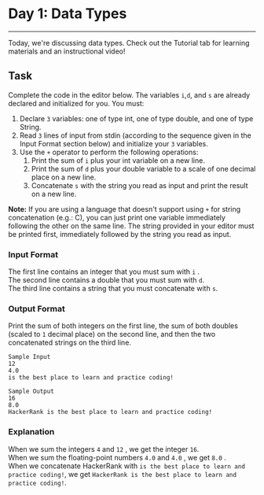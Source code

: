 # Day 1: Data Types
<hr>
Today, we're discussing data types. Check out the Tutorial tab for learning materials and an instructional video!

## Task

Complete the code in the editor below. The variables `i`,`d`, and `s` are already declared and initialized for you. You must:

1. Declare `3` variables: one of type int, one of type double, and one of type String.
2. Read `3` lines of input from stdin (according to the sequence given in the Input Format section below) and initialize your `3` variables. 
3. Use the `+` operator to perform the following operations:
   1. Print the sum of `i` plus your int variable on a new line. 
   2. Print the sum of `d` plus your double variable to a scale of one decimal place on a new line. 
   3. Concatenate `s` with the string you read as input and print the result on a new line. 
      
**Note:** If you are using a language that doesn't support using `+` for string concatenation (e.g.: C), you can just print one variable immediately following the other on the same line. The string provided in your editor must be printed first, immediately
followed by the string you read as input.

### Input Format

The first line contains an integer that you must sum with `i` .<br>
The second line contains a double that you must sum with `d`.<br>
The third line contains a string that you must concatenate with `s`.

### Output Format

Print the sum of both integers on the first line, the sum of both doubles (scaled to `1` decimal place) on the second line, and then the two concatenated strings on the third line.

```angular2html
Sample Input
12
4.0
is the best place to learn and practice coding!

Sample Output
16
8.0
HackerRank is the best place to learn and practice coding!
```

### Explanation

When we sum the integers `4` and `12` , we get the integer `16`. <br>
When we sum the floating-point numbers `4.0` and `4.0` , we get `8.0` .<br>
When we concatenate HackerRank with `is the best place to learn and practice coding!`, we get `HackerRank is the best place to learn and practice coding!`.
